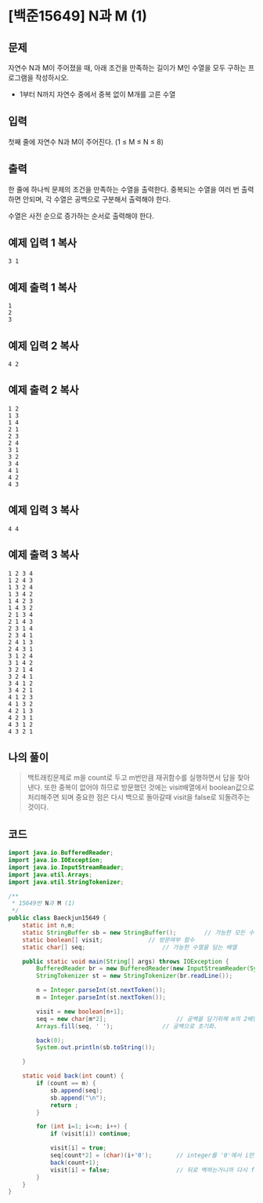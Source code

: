 

# [백준15649] N과 M (1)

## 문제

자연수 N과 M이 주어졌을 때, 아래 조건을 만족하는 길이가 M인 수열을 모두 구하는 프로그램을 작성하시오.

- 1부터 N까지 자연수 중에서 중복 없이 M개를 고른 수열



## 입력

첫째 줄에 자연수 N과 M이 주어진다. (1 ≤ M ≤ N ≤ 8)



## 출력

한 줄에 하나씩 문제의 조건을 만족하는 수열을 출력한다. 중복되는 수열을 여러 번 출력하면 안되며, 각 수열은 공백으로 구분해서 출력해야 한다.

수열은 사전 순으로 증가하는 순서로 출력해야 한다.



## 예제 입력 1 복사

```
3 1
```

## 예제 출력 1 복사

```
1
2
3
```



## 예제 입력 2 복사

```
4 2
```

## 예제 출력 2 복사

```
1 2
1 3
1 4
2 1
2 3
2 4
3 1
3 2
3 4
4 1
4 2
4 3
```



## 예제 입력 3 복사

```
4 4
```

## 예제 출력 3 복사

```
1 2 3 4
1 2 4 3
1 3 2 4
1 3 4 2
1 4 2 3
1 4 3 2
2 1 3 4
2 1 4 3
2 3 1 4
2 3 4 1
2 4 1 3
2 4 3 1
3 1 2 4
3 1 4 2
3 2 1 4
3 2 4 1
3 4 1 2
3 4 2 1
4 1 2 3
4 1 3 2
4 2 1 3
4 2 3 1
4 3 1 2
4 3 2 1
```



## 나의 풀이

> 백트래킹문제로 m을 count로 두고 m번만큼 재귀함수를 실행하면서 답을 찾아낸다. 또한 중복이 없어야 하므로 방문했던 것에는 visit배열에서 boolean값으로 처리해주면 되며 중요한 점은 다시 백으로 돌아갈때 visit을 false로 되돌려주는 것이다.



## 코드

```java
import java.io.BufferedReader;
import java.io.IOException;
import java.io.InputStreamReader;
import java.util.Arrays;
import java.util.StringTokenizer;

/**
 * 15649번 N과 M (1)
 */
public class Baeckjun15649 {
    static int n,m;
    static StringBuffer sb = new StringBuffer();		// 가능한 모든 수열을 저장하는 버퍼
    static boolean[] visit;				// 방문여부 함수
    static char[] seq;						// 가능한 수열을 담는 배열	

    public static void main(String[] args) throws IOException {
        BufferedReader br = new BufferedReader(new InputStreamReader(System.in));
        StringTokenizer st = new StringTokenizer(br.readLine());

        n = Integer.parseInt(st.nextToken());
        m = Integer.parseInt(st.nextToken());

        visit = new boolean[n+1];
        seq = new char[m*2];					// 공백을 담기위해 m의 2배만큼 할당한다.
        Arrays.fill(seq, ' ');				// 공백으로 초기화.

        back(0);
        System.out.println(sb.toString());

    }

    static void back(int count) {
        if (count == m) {
            sb.append(seq);
            sb.append("\n");
            return ;
        }

        for (int i=1; i<=n; i++) {
            if (visit[i]) continue;

            visit[i] = true;
            seq[count*2] = (char)(i+'0');		// integer를 '0'에서 i만큼 더해주면 숫자인 문자가 된다.
            back(count+1);
            visit[i] = false;					// 뒤로 백하는거니까 다시 false로 되돌려줘야한다!!
        }
    }
}

```

